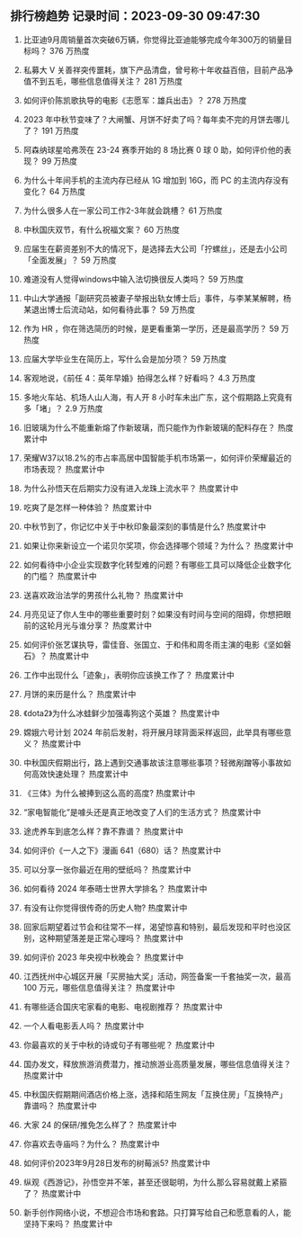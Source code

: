 
## 排行榜趋势 记录时间：2023-09-30 09:47:30
  
  1. 比亚迪9月周销量首次突破6万辆，你觉得比亚迪能够完成今年300万的销量目标吗？ 376 万热度
    
  2. 私募大 V 关善祥突传噩耗，旗下产品清盘，曾号称十年收益百倍，目前产品净值不到五毛，哪些信息值得关注？ 281 万热度
    
  3. 如何评价陈凯歌执导的电影《志愿军：雄兵出击》？ 278 万热度
    
  4. 2023 年中秋节变味了？大闸蟹、月饼不好卖了吗？每年卖不完的月饼去哪儿了？ 191 万热度
    
  5. 阿森纳球星哈弗茨在 23-24 赛季开始的 8 场比赛 0 球 0 助，如何评价他的表现？ 99 万热度
    
  6. 为什么十年间手机的主流内存已经从 1G 增加到 16G，而 PC 的主流内存没有变化？ 64 万热度
    
  7. 为什么很多人在一家公司工作2-3年就会跳槽？ 61 万热度
    
  8. 中秋国庆双节，有什么祝福文案？ 60 万热度
    
  9. 应届生在薪资差别不大的情况下，是选择去大公司「拧螺丝」，还是去小公司「全面发展」？ 59 万热度
    
  10. 难道没有人觉得windows中输入法切换很反人类吗？ 59 万热度
    
  11. 中山大学通报「副研究员被妻子举报出轨女博士后」事件，与李某某解聘，杨某退出博士后流动站，如何看待此事？ 59 万热度
    
  12. 作为 HR ，你在筛选简历的时候，是更看重第一学历，还是最高学历？ 59 万热度
    
  13. 应届大学毕业生在简历上，写什么会是加分项？ 59 万热度
    
  14. 客观地说，《前任 4：英年早婚》拍得怎么样？好看吗？ 4.3 万热度
    
  15. 多地火车站、机场人山人海，有人开 8 小时车未出广东，这个假期路上究竟有多「堵」？ 2.9 万热度
    
  16. 旧玻璃为什么不能重新熔了作新玻璃，而只能作为作新玻璃的配料存在？ 热度累计中
    
  17. 荣耀W37以18.2%的市占率高居中国智能手机市场第一，如何评价荣耀最近的市场表现？ 热度累计中
    
  18. 为什么孙悟天在后期实力没有进入龙珠上流水平？ 热度累计中
    
  19. 吃爽了是怎样一种体验？ 热度累计中
    
  20. 中秋节到了，你记忆中关于中秋印象最深刻的事情是什么? 热度累计中
    
  21. 如果让你来新设立一个诺贝尔奖项，你会选择哪个领域？为什么？ 热度累计中
    
  22. 如何看待中小企业实现数字化转型难的问题？有哪些工具可以降低企业数字化的门槛？ 热度累计中
    
  23. 送喜欢政治法学的男孩什么礼物？ 热度累计中
    
  24. 月亮见证了你人生中的哪些重要时刻？如果没有时间与空间的阻碍，你想把眼前的这轮月光与谁分享？ 热度累计中
    
  25. 如何评价张艺谋执导，雷佳音、张国立、于和伟和周冬雨主演的电影《坚如磐石》？ 热度累计中
    
  26. 工作中出现什么「迹象」，表明你应该换工作了？ 热度累计中
    
  27. 月饼的来历是什么？ 热度累计中
    
  28. 《dota2》为什么冰蛙鲜少加强毒狗这个英雄？ 热度累计中
    
  29. 嫦娥六号计划 2024 年前后发射，将开展月球背面采样返回，此举具有哪些意义？ 热度累计中
    
  30. 中秋国庆假期出行，路上遇到交通事故该注意哪些事项？轻微剐蹭等小事故如何高效快速处理？ 热度累计中
    
  31. 《三体》为什么被捧到这么高的高度? 热度累计中
    
  32. “家电智能化”是噱头还是真正地改变了人们的生活方式？ 热度累计中
    
  33. 途虎养车到底怎么样？靠不靠谱？ 热度累计中
    
  34. 如何评价《一人之下》漫画 641（680）话？ 热度累计中
    
  35. 可以分享一张你最近在用的壁纸吗？ 热度累计中
    
  36. 如何看待 2024 年泰晤士世界大学排名？ 热度累计中
    
  37. 有没有让你觉得很传奇的历史人物? 热度累计中
    
  38. 回家后期望着过节会和往常不一样，渴望惊喜和特别，最后发现和平时也没区别，这种期望落差是正常心理吗？ 热度累计中
    
  39. 如何评价 2023 年央视中秋晚会？ 热度累计中
    
  40. 江西抚州中心城区开展「买房抽大奖」活动，网签备案一千套抽奖一次，最高 100 万元，哪些信息值得关注？ 热度累计中
    
  41. 有哪些适合国庆宅家看的电影、电视剧推荐？ 热度累计中
    
  42. 一个人看电影丢人吗？ 热度累计中
    
  43. 你最喜欢的关于中秋的诗或句子有哪些呢？ 热度累计中
    
  44. 国办发文，释放旅游消费潜力，推动旅游业高质量发展，哪些信息值得关注？ 热度累计中
    
  45. 中秋国庆假期期间酒店价格上涨，选择和陌生网友「互换住房」「互换特产」靠谱吗？ 热度累计中
    
  46. 大家 24 的保研/推免怎么样了？ 热度累计中
    
  47. 你喜欢去寺庙吗？为什么？ 热度累计中
    
  48. 如何评价2023年9月28日发布的树莓派5? 热度累计中
    
  49. 纵观《西游记》，孙悟空并不笨，甚至还很聪明，为什么那么容易就戴上紧箍了？ 热度累计中
    
  50. 新手创作网络小说，不想迎合市场和套路。只打算写给自己和愿意看的人，能坚持下来吗？ 热度累计中
    